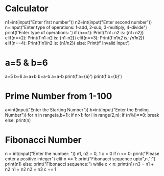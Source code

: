 # Calculator
n1=int(input("Enter first number"))
n2=int(input("Enter second number"))
n=input("Enter type of operations: 1-add, 2-sub, 3-multiply, 4-divide")
print(f'Enter type of operations: ')
if (n==1):
    Print(f'n1+n2 is: {n1+n2})
elif(n==2):
    Print(f'n1-n2 is: {n1-n2})
elif(n==3):
    Print(f'n1*n2 is: {n1*n2})
elif(n==4): 
    Print(f'n1/n2 is: {n1/n2})
else:
    Print(f' Invalid Input')
    
    
    
# a=5 & b=6
a=5
b=6
a=a+b
b=a-b
a=a-b
print(f'a={a}')
print(f'b={b}')



# Prime Number from 1-100
a=int(input("Enter the Starting Number"))
b=int(input("Enter the Ending Number"))
for n in range(a,b+1):
    if n>1:
       for i in range(2,n):
           if (n%i)==0:
            break
       else:
           print(n)
           
           
# Fibonacci Number
n = int(input("Enter the number:  "))
n1, n2 = 0, 1
c = 0
if n <= 0:
   print("Please enter a positive integer")
elif n == 1:
   print("Fibonacci sequence upto",n,":")
   print(n1)
else:
   print("Fibonacci sequence:")
   while c < n:
       print(n1)
       n3 = n1 + n2
       n1 = n2
       n2 = n3
       c += 1




